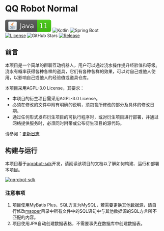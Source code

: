 # QQ Robot Normal
![Java](./docs/img/Java-11-brightgreen.svg)
![Kotlin](https://img.shields.io/badge/Kotlin-1.6.21-brightgreen?logo=Kotlin)
![Spring Boot](https://img.shields.io/badge/Spring%20Boot-2.3.5.RELEASE-brightgreen?logo=Spring)<br />
[![License](https://img.shields.io/github/license/kosaka-bun/qqrobot-normal?label=License&color=blue&logo=GitHub)](./LICENSE)
![GitHub Stars](https://img.shields.io/github/stars/kosaka-bun/qqrobot-normal?label=Stars&logo=GitHub)
[![Release](https://img.shields.io/github/release/kosaka-bun/qqrobot-normal?label=Release&logo=GitHub)](../../releases)

## 前言
本项目是一个简单的群聊互动机器人，用户可以通过浇水操作提升经验值和等级。<br />
浇水有概率获得各种各样的道具，它们有各种各样的效果，可以对自己或他人使用，以影响自己或他人的经验值或道具仓库。

本项目采用AGPL-3.0 License，其要求：
- 本项目的衍生项目需采用AGPL-3.0 License。
- 必须在修改的文件中附有明确的说明，须包含所修改的部分及具体的修改日期。
- 通过任何形式发布衍生项目的可执行程序时，或对衍生项目进行部署，并通过网络提供服务时，必须同时附带或公布衍生项目的源代码。

请参阅：[更新日志](./docs/changelog.md)

## 构建与运行

本项目基于[qqrobot-sdk](https://github.com/kosaka-bun/qqrobot-sdk)开发，请阅读该项目的文档以了解如何构建、运行和部署本项目。

[![qqrobot-sdk](https://github-readme-stats.vercel.app/api/pin/?username=kosaka-bun&repo=qqrobot-sdk)](https://github.com/kosaka-bun/qqrobot-sdk)

### 注意事项
1. 项目使用MyBatis Plus，SQL方言为MySQL，若需要更换其他数据源，请自行修改[mapper](./src/main/resources/mapper)目录中所有文件中的SQL语句中与其他数据源的SQL方言所不匹配的内容。
2. 项目使用JPA自动创建数据表格，不需要事先在数据库中创建数据表。

